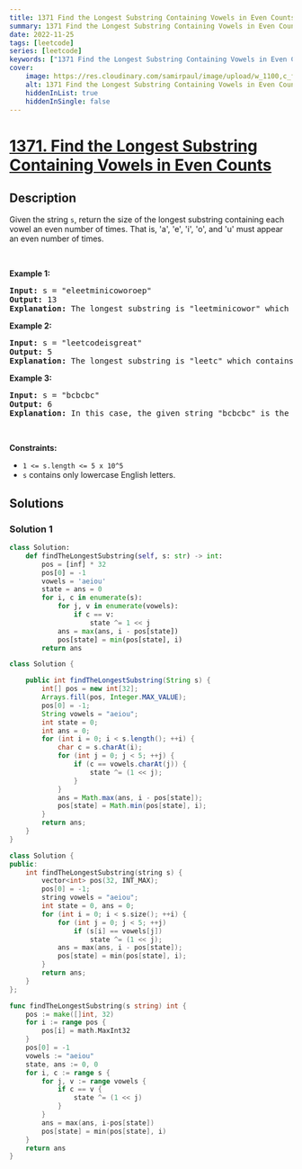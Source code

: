 ```yaml
---
title: 1371 Find the Longest Substring Containing Vowels in Even Counts
summary: 1371 Find the Longest Substring Containing Vowels in Even Counts LeetCode Solution Explained
date: 2022-11-25
tags: [leetcode]
series: [leetcode]
keywords: ["1371 Find the Longest Substring Containing Vowels in Even Counts LeetCode Solution Explained in all languages", "1371 Find the Longest Substring Containing Vowels in Even Counts", "LeetCode", "leetcode solution in Python3 C++ Java Go PHP Ruby Swift TypeScript Rust C# JavaScript C", "GeeksforGeeks", "InterviewBit", "Coding Ninjas", "HackerRank", "HackerEarth", "CodeChef", "TopCoder", "AlgoExpert", "freeCodeCamp", "Codeforces", "GitHub", "AtCoder", "Samir Paul"]
cover:
    image: https://res.cloudinary.com/samirpaul/image/upload/w_1100,c_fit,co_rgb:FFFFFF,l_text:Arial_75_bold:1371 Find the Longest Substring Containing Vowels in Even Counts - Solution Explained/problem-solving.webp
    alt: 1371 Find the Longest Substring Containing Vowels in Even Counts
    hiddenInList: true
    hiddenInSingle: false
---
```



# [1371. Find the Longest Substring Containing Vowels in Even Counts](https://leetcode.com/problems/find-the-longest-substring-containing-vowels-in-even-counts)


## Description

<p>Given the string <code>s</code>, return the size of the longest substring containing each vowel an even number of times. That is, &#39;a&#39;, &#39;e&#39;, &#39;i&#39;, &#39;o&#39;, and &#39;u&#39; must appear an even number of times.</p>

<p>&nbsp;</p>
<p><strong class="example">Example 1:</strong></p>

<pre>
<strong>Input:</strong> s = &quot;eleetminicoworoep&quot;
<strong>Output:</strong> 13
<strong>Explanation: </strong>The longest substring is &quot;leetminicowor&quot; which contains two each of the vowels: <strong>e</strong>, <strong>i</strong> and <strong>o</strong> and zero of the vowels: <strong>a</strong> and <strong>u</strong>.
</pre>

<p><strong class="example">Example 2:</strong></p>

<pre>
<strong>Input:</strong> s = &quot;leetcodeisgreat&quot;
<strong>Output:</strong> 5
<strong>Explanation:</strong> The longest substring is &quot;leetc&quot; which contains two e&#39;s.
</pre>

<p><strong class="example">Example 3:</strong></p>

<pre>
<strong>Input:</strong> s = &quot;bcbcbc&quot;
<strong>Output:</strong> 6
<strong>Explanation:</strong> In this case, the given string &quot;bcbcbc&quot; is the longest because all vowels: <strong>a</strong>, <strong>e</strong>, <strong>i</strong>, <strong>o</strong> and <strong>u</strong> appear zero times.
</pre>

<p>&nbsp;</p>
<p><strong>Constraints:</strong></p>

<ul>
	<li><code>1 &lt;= s.length &lt;= 5 x 10^5</code></li>
	<li><code>s</code>&nbsp;contains only lowercase English letters.</li>
</ul>

## Solutions

### Solution 1

<!-- tabs:start -->

```python
class Solution:
    def findTheLongestSubstring(self, s: str) -> int:
        pos = [inf] * 32
        pos[0] = -1
        vowels = 'aeiou'
        state = ans = 0
        for i, c in enumerate(s):
            for j, v in enumerate(vowels):
                if c == v:
                    state ^= 1 << j
            ans = max(ans, i - pos[state])
            pos[state] = min(pos[state], i)
        return ans
```

```java
class Solution {

    public int findTheLongestSubstring(String s) {
        int[] pos = new int[32];
        Arrays.fill(pos, Integer.MAX_VALUE);
        pos[0] = -1;
        String vowels = "aeiou";
        int state = 0;
        int ans = 0;
        for (int i = 0; i < s.length(); ++i) {
            char c = s.charAt(i);
            for (int j = 0; j < 5; ++j) {
                if (c == vowels.charAt(j)) {
                    state ^= (1 << j);
                }
            }
            ans = Math.max(ans, i - pos[state]);
            pos[state] = Math.min(pos[state], i);
        }
        return ans;
    }
}
```

```cpp
class Solution {
public:
    int findTheLongestSubstring(string s) {
        vector<int> pos(32, INT_MAX);
        pos[0] = -1;
        string vowels = "aeiou";
        int state = 0, ans = 0;
        for (int i = 0; i < s.size(); ++i) {
            for (int j = 0; j < 5; ++j)
                if (s[i] == vowels[j])
                    state ^= (1 << j);
            ans = max(ans, i - pos[state]);
            pos[state] = min(pos[state], i);
        }
        return ans;
    }
};
```

```go
func findTheLongestSubstring(s string) int {
	pos := make([]int, 32)
	for i := range pos {
		pos[i] = math.MaxInt32
	}
	pos[0] = -1
	vowels := "aeiou"
	state, ans := 0, 0
	for i, c := range s {
		for j, v := range vowels {
			if c == v {
				state ^= (1 << j)
			}
		}
		ans = max(ans, i-pos[state])
		pos[state] = min(pos[state], i)
	}
	return ans
}
```

<!-- tabs:end -->

<!-- end -->
